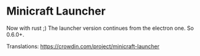 # Minicraft Launcher
Now with rust ;)
The launcher version continues from the electron one. So 0.6.0+.

Translations: https://crowdin.com/project/minicraft-launcher
